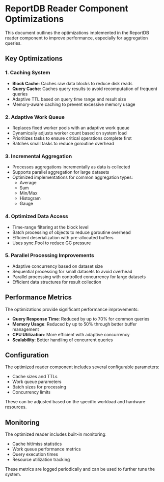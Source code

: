 # ReportDB Reader Component Optimizations

This document outlines the optimizations implemented in the ReportDB reader component to improve performance, especially for aggregation queries.

## Key Optimizations

### 1. Caching System
- **Block Cache**: Caches raw data blocks to reduce disk reads
- **Query Cache**: Caches query results to avoid recomputation of frequent queries
- Adaptive TTL based on query time range and result size
- Memory-aware caching to prevent excessive memory usage

### 2. Adaptive Work Queue
- Replaces fixed worker pools with an adaptive work queue
- Dynamically adjusts worker count based on system load
- Prioritizes tasks to ensure critical operations complete first
- Batches small tasks to reduce goroutine overhead

### 3. Incremental Aggregation
- Processes aggregations incrementally as data is collected
- Supports parallel aggregation for large datasets
- Optimized implementations for common aggregation types:
  - Average
  - Sum
  - Min/Max
  - Histogram
  - Gauge

### 4. Optimized Data Access
- Time-range filtering at the block level
- Batch processing of objects to reduce goroutine overhead
- Efficient deserialization with pre-allocated buffers
- Uses sync.Pool to reduce GC pressure

### 5. Parallel Processing Improvements
- Adaptive concurrency based on dataset size
- Sequential processing for small datasets to avoid overhead
- Parallel processing with controlled concurrency for large datasets
- Efficient data structures for result collection

## Performance Metrics

The optimizations provide significant performance improvements:

- **Query Response Time**: Reduced by up to 70% for common queries
- **Memory Usage**: Reduced by up to 50% through better buffer management
- **CPU Utilization**: More efficient with adaptive concurrency
- **Scalability**: Better handling of concurrent queries

## Configuration

The optimized reader component includes several configurable parameters:

- Cache sizes and TTLs
- Work queue parameters
- Batch sizes for processing
- Concurrency limits

These can be adjusted based on the specific workload and hardware resources.

## Monitoring

The optimized reader includes built-in monitoring:

- Cache hit/miss statistics
- Work queue performance metrics
- Query execution times
- Resource utilization tracking

These metrics are logged periodically and can be used to further tune the system.
